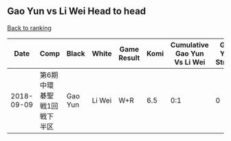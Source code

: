 ## Gao Yun vs Li Wei Head to head

[Back to ranking](../../index.md)




| **Date** | **Comp** | **Black** | **White** | **Game Result** | **Komi** | **Cumulative Gao Yun Vs Li Wei** | **Gao Yun Streak** | **Li Wei Streak** | 
| --- | --- | --- | --- | --- | --- | --- | --- | --- |
| 2018-09-09 | 第6期中環碁聖戦1回戦下半区 | Gao Yun | Li Wei | W+R | 6.5 | 0:1 | 0 | 1 |




